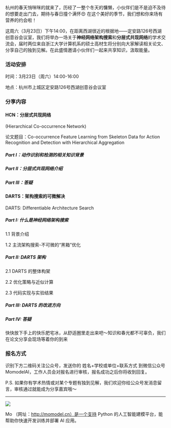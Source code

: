 
杭州的春天悄咪咪的就来了，历经了一整个冬天的慵懒，小伙伴们是不是迫不及待的想要走出门去，期待与春日撞个满怀😍 在这个美好的季节，我们想和你来场有营养的约会啦！

这周六（3月23日）下午14:00，在距离西湖很近的根据地——定安路126号西湖创意谷会议室，我们将举办一场关于**神经网络架构搜索**和**分层式共现网络**的学术交流会，届时两位来自浙江大学计算机系的硕士高材生将分别向大家解读相关论文、分享自己的独到见解。在此盛情邀请小伙伴们一起来共享知识，汲取能量。


### 活动安排

时间：3月23日（周六）14:00-16:00

地点：杭州市上城区定安路126号西湖创意谷会议室

### 分享内容

#### HCN：分层式共现网络
(Hierarchical Co-occurrence Network)

论文题目：Co-occurrence Feature Learning from Skeleton Data for Action Recognition and Detection with Hierarchical Aggregation
 
##### Part I：动作识别和检测的相关知识背景
 
##### Part II：分层式共现网络介绍
 
##### Part III：答疑

#### DARTS：架构搜索的可微解决

DARTS: Differentiable Architecture Search

##### Part I: 什么是神经网络架构搜索

1.1 背景介绍

1.2 主流架构搜索-不可微的“黑箱”优化

##### Part II: DARTS 架构

2.1 DARTS 的整体构架

2.2 优化策略与近似计算

2.3 代码实现与实验结果

##### Part III: DARTS 的改进方向

##### Part IV: 答疑



快快放下手上的快乐肥宅冰，从舒适圈里走出来吧～知识和春光都不可辜负，我们在论文分享会现场等着你的到来


### 报名方式

识别下方二维码关注公众号，发送你的 姓名+学校或单位+联系方式 到微信公众号MomodelAI，工作人员会对报名进行审核，报名成功之后你将收到回复。

P.S. 如果你有学术热情或对某个专题有独到见解，我们欢迎你给公众号发消息留言，审核通过就能成为分享嘉宾哦～

--------------------------------------------------------------------------------
![](https://ws2.sinaimg.cn/large/006tKfTcgy1g1g8uip6c7j30uy0f0tbu.jpg)

Mo （网址：http://momodel.cn）是一个支持 Python 的人工智能建模平台，能帮助你快速开发训练并部署 AI 应用。
